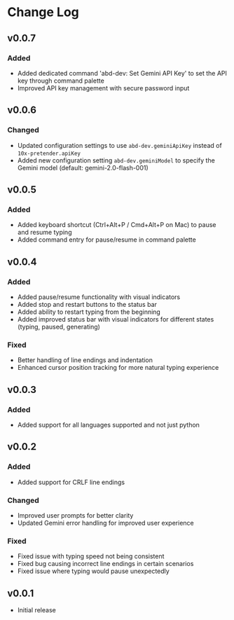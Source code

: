 # Change Log

## v0.0.7

### Added

- Added dedicated command 'abd-dev: Set Gemini API Key' to set the API key through command palette
- Improved API key management with secure password input

## v0.0.6

### Changed

- Updated configuration settings to use `abd-dev.geminiApiKey` instead of `10x-pretender.apiKey`
- Added new configuration setting `abd-dev.geminiModel` to specify the Gemini model (default: gemini-2.0-flash-001)

## v0.0.5

### Added

- Added keyboard shortcut (Ctrl+Alt+P / Cmd+Alt+P on Mac) to pause and resume typing
- Added command entry for pause/resume in command palette

## v0.0.4

### Added

- Added pause/resume functionality with visual indicators
- Added stop and restart buttons to the status bar
- Added ability to restart typing from the beginning
- Added improved status bar with visual indicators for different states (typing, paused, generating)

### Fixed

- Better handling of line endings and indentation
- Enhanced cursor position tracking for more natural typing experience

## v0.0.3

### Added

- Added support for all languages supported and not just python

## v0.0.2

### Added

- Added support for CRLF line endings

### Changed

- Improved user prompts for better clarity
- Updated Gemini error handling for improved user experience

### Fixed

- Fixed issue with typing speed not being consistent
- Fixed bug causing incorrect line endings in certain scenarios
- Fixed issue where typing would pause unexpectedly

## v0.0.1

- Initial release
